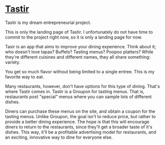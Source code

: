 # [Tastir](https://tastir.herokuapp.com)

Tastir is my dream entrepreneurial project. 

This is only the landing page of Tastir. I unfortunately do not have time to commit to the project right now, so it is only a landing page for now. 

Tasir is an app that aims to improve your dining experience. Think about it; who doesn't love tapas? Buffets? Tasting menus? Poopoo platters? While they're different cuisines and different names, they all share something: variety. 

You get so much flavor without being limited to a single entree. This is my favorite way to eat. 

Many restaurants, however, don't have options for this type of dining. That's where Tastir comes in. Tastir is a Groupon for tasting menus. That is, restaurants post "special" menus where you can sample lots of different dishes. 

Diners can purchase these menus on the site, and obtain a coupon for the tasting menus. Unlike Groupon, the goal isn't to reduce price, but rather to provide a better dining experience. The hope is that this will encourage diners to return to the restaurants, since they'll get a broader taste of it's dishes. This way, it'll be a profitable advertising model for restaurants, and an exciting, innovative way to dine for everyone else. 